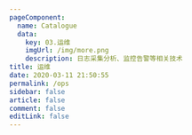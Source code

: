 ```yaml
---
pageComponent: 
  name: Catalogue
  data: 
    key: 03.运维
    imgUrl: /img/more.png
    description: 日志采集分析、监控告警等相关技术
title: 运维
date: 2020-03-11 21:50:55
permalink: /ops
sidebar: false
article: false
comment: false
editLink: false
---
```

